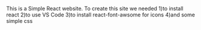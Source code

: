 This is a Simple React website.
To create this site 
we needed 
1)to install react
2)to use VS Code 
3)to install react-font-awsome for icons
4)and some simple css 